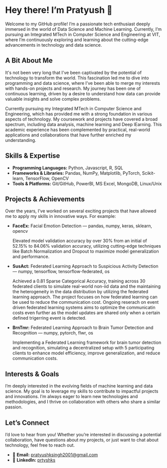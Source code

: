 # Hey there! I’m Pratyush 👋

Welcome to my GitHub profile! I’m a passionate tech enthusiast deeply immersed in the world of Data Science and Machine Learning. Currently, I’m pursuing an Integrated MTech in Computer Science and Engineering at VIT, where I’m continuously exploring and learning about the cutting-edge advancements in technology and data science.

## A Bit About Me

It's not been very long that I've been captivated by the potential of technology to transform the world. This fascination led me to dive into programming and data science, where I’ve been able to merge my interests with hands-on projects and research. My journey has been one of continuous learning, driven by a desire to understand how data can provide valuable insights and solve complex problems.

Currently pursuing my Integrated MTech in Computer Science and Engineering, which has provided me with a strong foundation in various aspects of technology. My coursework and projects have covered a broad spectrum, including data analysis, machine learning and Deep lEarning. This academic experience has been complemented by practical, real-world applications and collaborations that have further enriched my understanding.

## Skills & Expertise

- **Programming Languages:** Python, Javascript, R, SQL
- **Frameworks & Libraries:** Pandas, NumPy, Matplotlib, PyTorch, Scikit-learn, TensorFlow, OpenCV
- **Tools & Platforms:** Git/GitHub, PowerBI, MS Excel, MongoDB, Linux/Unix

## Projects & Achievements

Over the years, I’ve worked on several exciting projects that have allowed me to apply my skills in innovative ways. For example:

- **FaceEx:**  Facial Emotion Detection — pandas, numpy, keras, sklearn, opencv

  Elevated model validation accuracy by over 30% from an initial of 52.15% to 84.06% validation accuracy, utilizing cutting-edge techniques like Batch Normalization and Dropout to maximize model generalization and performance.
  
- **SusAct:**  Federated Learning Approach to Suspicious Activity Detection — numpy, tensorflow, tensorflow-federated, os

  Achieved a 0.81 Sparse Categorical Accuracy, training across 30 federated clients to simulate real-world non-iid data and the maintaining the heterogeneity in 
  the data distribution by utilizing the federated learning approach. The project focuses on how federated learning can be used to reduce the communication 
  cost. Ongoing reserach on event driven federated learning systems aims to optimize the communicatin costs even further as the model updates are shared only 
  when a certain defined trigerring event is detected.
  
  
- **BrnTmr:**  Federated Learning Approach to Brain Tumor Detection and Recognition — numpy, pytorch, flwr, os

  Implementing a Federated Learning framework for brain tumor detection and recognition, simulating a
  decentralized setup with 5 participating clients to enhance model efficiency, improve generalization, and reduce
  communication costs.

## Interests & Goals

I’m deeply interested in the evolving fields of machine learning and data science. My goal is to leverage my skills to contribute to impactful projects and innovations. I’m always eager to learn new technologies and methodologies, and I thrive on collaboration with others who share a similar passion.

## Let’s Connect

I’d love to hear from you! Whether you’re interested in discussing a potential collaboration, have questions about my projects, or just want to chat about technology, feel free to reach out.

- 📧 **Email:** [pratyushksingh2001@gmail.com](mailto:pratyushksingh2001@gmail.com)
- 🔗 **LinkedIn:** [prtyshks](https://www.linkedin.com/in/prtyshks/)
